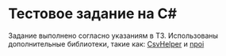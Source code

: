 # Тестовое задание на C#

Задание выполнено согласно указаниям в ТЗ.
Использованы дополнительные библиотеки, такие как: [CsvHelper](https://github.com/JoshClose/CsvHelper) и [npoi](https://github.com/nissl-lab/npoi)